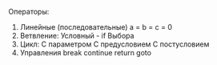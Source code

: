 Операторы:
1) Линейные (последовательные) a = b = c = 0
2) Ветвление: 
	Условный - if
	Выбора
3) Цикл: 
	 С параметром
	 С предусловием
	 С постусловием
4) Управления
	 break
	 continue
	 return
	 goto


